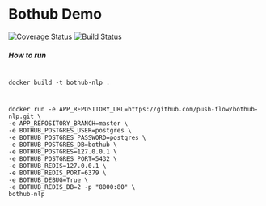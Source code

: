 # Bothub Demo
[![Coverage Status](https://coveralls.io/repos/github/push-flow/bothub-nlp/badge.svg?branch=master)](https://coveralls.io/github/push-flow/bothub-nlp?branch=master) [![Build Status](https://travis-ci.org/push-flow/bothub-nlp.svg?branch=master)](https://travis-ci.org/push-flow/bothub-nlp)

 ##### How to run 
 #
    docker build -t bothub-nlp . 
 #
    docker run -e APP_REPOSITORY_URL=https://github.com/push-flow/bothub-nlp.git \
    -e APP_REPOSITORY_BRANCH=master \
    -e BOTHUB_POSTGRES_USER=postgres \
    -e BOTHUB_POSTGRES_PASSWORD=postgres \
    -e BOTHUB_POSTGRES_DB=bothub \
    -e BOTHUB_POSTGRES=127.0.0.1 \
    -e BOTHUB_POSTGRES_PORT=5432 \
    -e BOTHUB_REDIS=127.0.0.1 \
    -e BOTHUB_REDIS_PORT=6379 \
    -e BOTHUB_DEBUG=True \
    -e BOTHUB_REDIS_DB=2 -p "8000:80" \
    bothub-nlp
